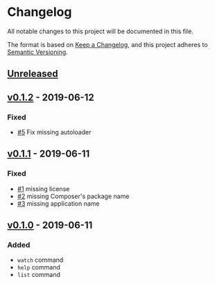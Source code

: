 # Changelog
All notable changes to this project will be documented in this file.

The format is based on [Keep a Changelog](https://keepachangelog.com/en/1.0.0/),
and this project adheres to [Semantic Versioning](https://semver.org/spec/v2.0.0.html).

## [Unreleased]

## [v0.1.2] - 2019-06-12

### Fixed

- [#5] Fix missing autoloader

## [v0.1.1] - 2019-06-11

### Fixed

- [#1] missing license
- [#2] missing Composer's package name
- [#3] missing application name

## [v0.1.0] - 2019-06-11

### Added 

- `watch` command
- `help` command
- `list` command


[Unreleased]: https://github.com/PabloKowalczyk/nvfc/compare/v0.1.2...HEAD
[#1]: https://github.com/PabloKowalczyk/nvfc/pull/1
[#2]: https://github.com/PabloKowalczyk/nvfc/pull/2
[#3]: https://github.com/PabloKowalczyk/nvfc/pull/3
[#5]: https://github.com/PabloKowalczyk/nvfc/pull/5
[v0.1.2]: https://github.com/PabloKowalczyk/nvfc/releases/tag/v0.1.2
[v0.1.1]: https://github.com/PabloKowalczyk/nvfc/releases/tag/v0.1.1
[v0.1.0]: https://github.com/PabloKowalczyk/nvfc/releases/tag/v0.1.0
